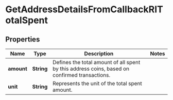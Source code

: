 

# GetAddressDetailsFromCallbackRITotalSpent


## Properties

| Name | Type | Description | Notes |
|------------ | ------------- | ------------- | -------------|
|**amount** | **String** | Defines the total amount of all spent by this address coins, based on confirmed transactions. |  |
|**unit** | **String** | Represents the unit of the total spent amount. |  |



